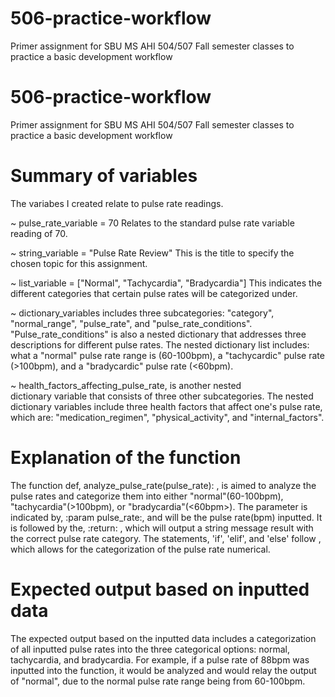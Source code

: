 # 506-practice-workflow
Primer assignment for SBU MS AHI 504/507 Fall semester classes to practice a basic development workflow 

# 506-practice-workflow
Primer assignment for SBU MS AHI 504/507 Fall semester classes to practice a basic development workflow


# Summary of variables
The variabes I created relate to pulse rate readings.

~ pulse_rate_variable = 70
    Relates to the standard pulse rate variable reading of 70.

~ string_variable = "Pulse Rate Review"
    This is the title to specify the chosen topic for this assignment.

~ list_variable = ["Normal", "Tachycardia", "Bradycardia"]
    This indicates the different categories that certain pulse rates will be categorized under.

~ dictionary_variables includes three subcategories: 
    "category", "normal_range", "pulse_rate", and "pulse_rate_conditions". "Pulse_rate_conditions" is also a nested dictionary that addresses three descriptions for different pulse rates. The nested dictionary list includes: what a "normal" pulse rate range is (60-100bpm), a "tachycardic" pulse rate (>100bpm), and a "bradycardic" pulse rate (<60bpm).

~ health_factors_affecting_pulse_rate, is another nested        
    dictionary variable that consists of three other subcategories. The nested dictionary variables include three health factors that affect one's pulse rate, which are: "medication_regimen", "physical_activity", and "internal_factors".

# Explanation of the function
The function def, analyze_pulse_rate(pulse_rate): , is aimed to analyze the pulse rates and categorize them into either "normal"(60-100bpm), "tachycardia"(>100bpm), or "bradycardia"(<60bpm>). The parameter is indicated by, :param pulse_rate:, and will be the pulse rate(bpm) inputted. It is followed by the, :return: , which will output a string message result with the correct pulse rate category. The statements, 'if', 'elif', and 'else' follow , which allows for the categorization of the pulse rate numerical.


# Expected output based on inputted data
The expected output based on the inputted data includes a categorization of all inputted pulse rates into the three categorical options: normal, tachycardia, and bradycardia. For example, if a pulse rate of 88bpm was inputted into the function, it would be analyzed and would relay the output of "normal", due to the normal pulse rate range being from 60-100bpm.

